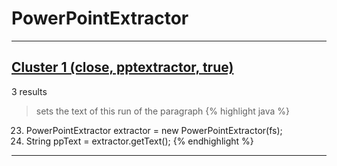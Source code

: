 # PowerPointExtractor

***

## [Cluster 1 (close, pptextractor, true)](./1)
3 results
> sets the text of this run of the paragraph 
{% highlight java %}
23. PowerPointExtractor extractor = new PowerPointExtractor(fs);
24. String ppText = extractor.getText();
{% endhighlight %}

***

